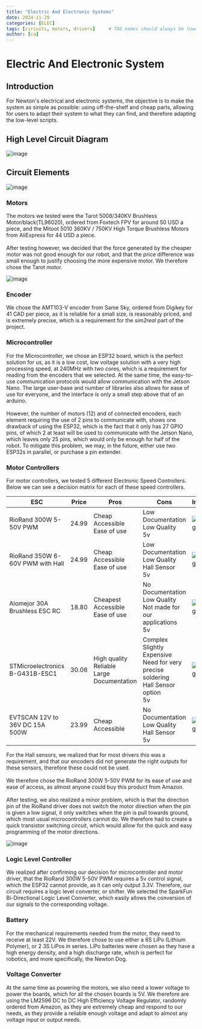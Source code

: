 ```yaml
---
title: "Electric And Electronic Systems"
date: 2024-11-29
categories: [ELEC]
tags: [circuits, motors, drivers]     # TAG names should always be lowercase
author: [ca]
---
```


# Electric And Electronic System

## Introduction
For Newton's electrical and electronic systems, the objective is to make the system as simple as possible: using off-the-shelf and cheap parts, allowing for users to adapt their system to what they can find, and therefore adapting the low-level scripts.


## High Level Circuit Diagram

![image](/assets/img/blog5/circuit.png)

## Circuit Elements

![image](/assets/img/blog5/motor.png)

### Motors
The motors we tested were the Tarot 5008/340KV Brushless Motor/black(TL96020), ordered from Foxtech FPV for around 50 USD a piece, and the Mitoot 5010 360KV / 750KV High Torque Brushless Motors from AliExpress for 44 USD a piece. <br><br>
After testing however, we decided that the force generated by the cheaper motor was not good enough for our robot, and that the price difference was small enough to justify choosing the more expensive motor. We therefore chose the Tarot motor.

 
![image](/assets/img/blog5/encoder.png)

### Encoder
We chose the AMT103-V encoder from Same Sky, ordered from Digikey for 41 CAD per piece, as it is reliable for a small size, is reasonably priced, and is extremely precise, which is a requirement for the _sim2real_ part of the project. 


### Microcontroller
For the Microcontroller, we chose an ESP32 board, which is the perfect solution for us, as it is a low cost, low voltage solution with a very high processing speed, at 240MHz with two cores, which is a requirement for reading from the encoders that we selected. At the same time, the easy-to-use communication protocols would allow communication with the Jetson Nano. The large user-base and number of libraries also allows for ease of use for everyone, and the interface is only a small step above that of an arduino.<br><br>
However, the number of motors (12) and of connected encoders, each element requiring the use of 2 pins to communicate with, shows one drawback of using the ESP32, which is the fact that it only has 27 GPIO pins, of which 2 at least will be used to communicate with the Jetson Nano, which leaves only 25 pins, which would only be enough for half of the robot. To mitigate this problem, we may, in the future, either use two ESP32s in parallel, or purchase a pin extender.

### Motor Controllers
For motor controllers, we tested 5 different Electronic Speed Controllers. Below we can see a decision matrix for each of these speed controllers.

 ESC                              | Price | Pros                                       | Cons                                                                             | Image |
|----------------------------------|-------|--------------------------------------------|----------------------------------------------------------------------------------|-------|
| RioRand 300W 5-50V PWM           | 24.99 | Cheap <br/> Accessible <br/> Ease of use               | Low Documentation <br/> Low Quality <br/> 5v                                                 | ![image](/assets/img/blog5/riorand_no_hall.png) |
| RioRand 350W 6-60V PWM with Hall | 24.99 | Cheap <br/> Accessible <br/> Ease of use               | Low Documentation <br/> Low Quality <br/> Hall Sensor <br/> 5v                                     | ![image](/assets/img/blog5/riorand_hall.png) |
| Alomejor 30A Brushless ESC RC    | 18.80 | Cheapest <br/> Accessible <br/> Ease of use            | No Documentation <br/> Low Quality <br/> Not made for our applications <br/> 5v                    | ![image](/assets/img/blog5/esc.png) |
| STMicroelectronics B-G431B-ESC1  | 30.06 | High quality <br/> Reliable <br/> Large Documentation | Complex <br/> Slightly <br/> Expensive <br/> Need for very precise soldering <br/> Hall Sensor option <br/> 5v | ![image](/assets/img/blog5/high_cost_controller.png) |
| EVTSCAN 12V to 36V DC 15A 500W   | 23.99 | Cheap <br/> Accessible                           | No Documentation <br/> Low Quality <br/> Hall Sensor <br/> 5v                                      | ![image](/assets/img/blog5/amazon_controller.png) |

For the Hall sensors, we realized that for most drivers this was a requirement, and that our encoders did not generate the right outputs for these sensors, therefore these could not be used. <br><br>
We therefore chose the RioRand 300W 5-50V PWM for its ease of use and ease of access, as almost anyone could buy this product from Amazon. <br><br>
After testing, we also realized a minor problem, which is that the direction pin of the RioRand driver does not switch the motor direction when the pin is given a low signal, it only switches when the pin is pull towards ground, which most usual microcontrollers cannot do. We therefore had to create a quick transistor switching circuit, which would allow for the quick and easy programming of the motor directions. 

![image](/assets/img/blog5/logic_level_shifter.png)

### Logic Level Controller
We realized after confirming our decision for microcontroller and motor driver, that the RioRand 300W 5-50V PWM requires a 5v control signal, which the ESP32 cannot provide, as it can only output 3.3V. Therefore, our circuit requires a logic level converter, or shifter. We selected the SparkFun Bi-Directional Logic Level Converter, which easily allows the conversion of our signals to the corresponding voltage.

### Battery
For the mechanical requirements needed from the motor, they need to receive at least 22V. We therefore chose to use either a 6S LiPo (Lithium Polymer), or 2 3S LiPos in series. LiPo batteries were chosen as they have a high energy density, and a high discharge rate, which is perfect for robotics, and more specifically, the Newton Dog.

### Voltage Converter
At the same time as powering the motors, we also need a lower voltage to power the boards, which for all the chosen boards is 5V. We therefore are using the LM2596 DC to DC High Efficiency Voltage Regulator, randomly ordered from Amazon, as they are extremely cheap and respond to our needs, as they provide a reliable enough voltage and adapt to almost any voltage input or output needs.
